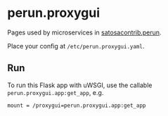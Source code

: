 # perun.proxygui

Pages used by microservices in [satosacontrib.perun](https://gitlab.ics.muni.cz/perun-proxy-aai/python/satosacontrib-perun).

Place your config at `/etc/perun.proxygui.yaml`.

## Run

To run this Flask app with uWSGI, use the callable `perun.proxygui.app:get_app`, e.g.

```
mount = /proxygui=perun.proxygui.app:get_app
```
